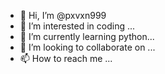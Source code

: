 - 👋 Hi, I’m @pxvxn999
- 👀 I’m interested in coding ...
- 🌱 I’m currently learning python...
- 💞️ I’m looking to collaborate on ...
- 📫 How to reach me ...

<!---
pxvxn999/pxvxn999 is a ✨ special ✨ repository because its `README.md` (this file) appears on your GitHub profile.
You can click the Preview link to take a look at your changes.
--->
